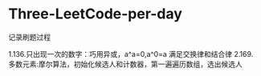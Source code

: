 # Three-LeetCode-per-day

记录刷题过程

1.136.只出现一次的数字：巧用异或，a^a=0,a^0=a 满足交换律和结合律
2.169. 多数元素:摩尔算法，初始化候选人和计数器，第一遍遍历数组，选出候选人
